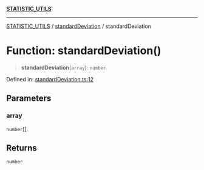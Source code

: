 [**STATISTIC_UTILS**](../../README.md)

***

[STATISTIC_UTILS](../../README.md) / [standardDeviation](../README.md) / standardDeviation

# Function: standardDeviation()

> **standardDeviation**(`array`): `number`

Defined in: [standardDeviation.ts:12](https://github.com/dailker/everyutil/blob/88c583cdd8386be54599315f93f88880d20b94f3/src/statistic/standardDeviation.ts#L12)

## Parameters

### array

`number`[]

## Returns

`number`
